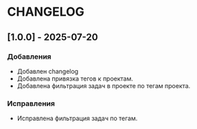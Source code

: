 # CHANGELOG  

## [1.0.0] - 2025-07-20  
### Добавления  
- Добавлен changelog
- Добавлена привязка тегов к проектам.
- Добавлена фильтрация задач в проекте по тегам проекта.  

### Исправления  
- Исправлена фильтрация задач по тегам.